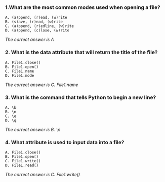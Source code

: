 ### 1.What are the most common modes used when opening a file?
    A. (a)ppend, (r)ead, (w)rite
    B. (s)ave, (r)ead, (w)rite
    C. (a)ppend, (r)edline, (w)rite
    D. (a)ppend, (c)lose, (w)rite

_The correct answer is A_
### 2. What is the data attribute that will return the title of the file?
    A. File1.close()
    B. File1.open()
    C. File1.name
    D. File1.mode

_The correct answer is C. File1.name_
### 3. What is the command that tells Python to begin a new line?
    A. \b
    B. \n
    C. \e
    D. \q

_The correct answer is B. \n_
### 4. What attribute is used to input data into a file?
    A. File1.close()
    B. File1.open()
    C. File1.write()
    D. File1.read()

_The correct answer is C. File1.write()_
